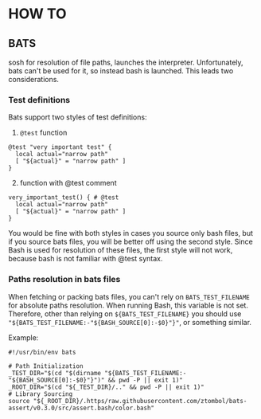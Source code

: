 # HOW TO

## BATS

sosh for resolution of file paths, launches the interpreter.
Unfortunately, bats can't be used for it, so instead bash is launched.
This leads two considerations.

### Test definitions

Bats support two styles of test definitions:

1. `@test` function

```bats
@test "very important test" {
  local actual="narrow path"
  [ "${actual}" = "narrow path" ]
}
```

2. function with @test comment

```bats
very_important_test() { # @test
  local actual="narrow path"
  [ "${actual}" = "narrow path" ]
}
```

You would be fine with both styles in cases you source only bash files,
but if you source bats files, you will be better off using the second style.
Since Bash is used for resolution of these files, the first style will not work,
because bash is not familiar with @test syntax.

### Paths resolution in bats files

When fetching or packing bats files, you can't rely on `BATS_TEST_FILENAME` for absolute paths resolution.
When running Bash, this variable is not set. Therefore, other than relying on `${BATS_TEST_FILENAME}`
you should use `"${BATS_TEST_FILENAME:-"${BASH_SOURCE[0]:-$0}"}"`, or something similar.

Example:

```bats
#!/usr/bin/env bats

# Path Initialization
_TEST_DIR="$(cd "$(dirname "${BATS_TEST_FILENAME:-"${BASH_SOURCE[0]:-$0}"}")" && pwd -P || exit 1)"
_ROOT_DIR="$(cd "${_TEST_DIR}/.." && pwd -P || exit 1)"
# Library Sourcing
source "${_ROOT_DIR}/.https/raw.githubusercontent.com/ztombol/bats-assert/v0.3.0/src/assert.bash/color.bash"
```
